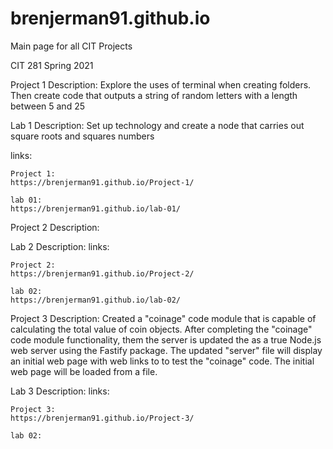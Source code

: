 # brenjerman91.github.io
Main page for all CIT Projects 

CIT 281 Spring 2021

Project 1
Description: Explore the uses of terminal when creating folders. Then create code that outputs a string of random letters with a length between 5 and 25

Lab 1
Description: Set up technology and create a node that carries out square roots and squares numbers


links:

    Project 1:
    https://brenjerman91.github.io/Project-1/

    lab 01:
    https://brenjerman91.github.io/lab-01/


Project 2
Description: 

Lab 2
Description: 
links:

    Project 2: 
    https://brenjerman91.github.io/Project-2/
    
    lab 02: 
    https://brenjerman91.github.io/lab-02/


Project 3
Description: Created a "coinage" code module that is capable of calculating the total value of coin objects. After completing the "coinage" code module functionality, them the server is updated the as a true Node.js web server using the Fastify package. The updated "server" file will display an initial web page with web links to to test the "coinage" code. The initial web page will be loaded from a file.



Lab 3
Description: 
links:

    Project 3:
    https://brenjerman91.github.io/Project-3/
    
    lab 02:
   

